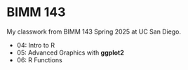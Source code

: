 # BIMM 143
My classwork from BIMM 143 Spring 2025 at UC San Diego.

- 04: Intro to R
- 05: Advanced Graphics with **ggplot2** 
- 06: R Functions
